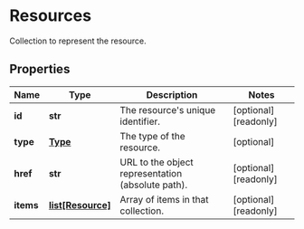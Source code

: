 # Resources

Collection to represent the resource.
## Properties
| Name | Type | Description | Notes |
| ------------ | ------------- | ------------- | ------------- |
| **id** | **str** | The resource&#39;s unique identifier. | [optional] [readonly]  |
| **type** | [**Type**](Type.md) | The type of the resource. | [optional]  |
| **href** | **str** | URL to the object representation (absolute path). | [optional] [readonly]  |
| **items** | [**list[Resource]**](Resource.md) | Array of items in that collection. | [optional] [readonly]  |


